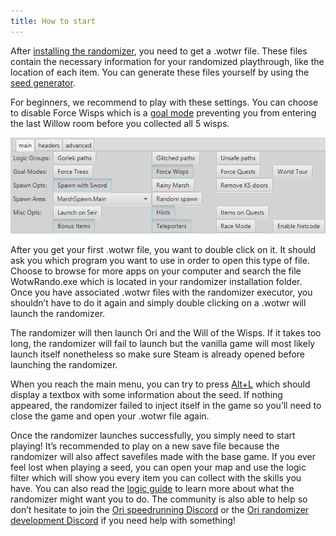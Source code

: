 ```yaml
---
title: How to start
---
```


After [installing the randomizer](/installation), you need to get a .wotwr file. These files contain the necessary
information for your randomized playthrough, like the location of each item. You can generate these files yourself by
using the [seed generator](/features/seed-generation).

For beginners, we recommend to play with these settings. You can choose to disable Force Wisps which is
a [goal mode](/features/goal-modes) preventing you from entering the last Willow room before you collected all 5 wisps.

![Seedgen user interface](/media/beginner_settings.png)

After you get your first .wotwr file, you want to double click on it. It should ask you which program you want to use in
order to open this type of file. Choose to browse for more apps on your computer and search the file WotwRando.exe which
is located in your randomizer installation folder. Once you have associated .wotwr files with the randomizer executor,
you shouldn’t have to do it again and simply double clicking on a .wotwr will launch the randomizer.

The randomizer will then launch Ori and the Will of the Wisps. If it takes too long, the randomizer will fail to launch
but the vanilla game will most likely launch itself nonetheless so make sure Steam is already opened before launching
the randomizer.

When you reach the main menu, you can try to press [Alt+L](/features/special-commands) which should display a textbox
with some information about the seed. If nothing appeared, the randomizer failed to inject itself in the game so you’ll
need to close the game and open your .wotwr file again.

Once the randomizer launches successfully, you simply need to start playing! It’s recommended to play on a new save file
because the randomizer will also affect savefiles made with the base game. If you ever feel lost when playing a seed,
you can open your map and use the logic filter which will show you every item you can collect with the skills you have.
You can also read the [logic guide](/logic-groups) to learn more about what the randomizer might want you to do. The
community is also able to help so don’t hesitate to join
the [Ori speedrunning Discord](https://discord.com/invite/aSz79M4) or
the [Ori randomizer development Discord](https://discord.gg/Ahwh4Na) if you need help with something!
